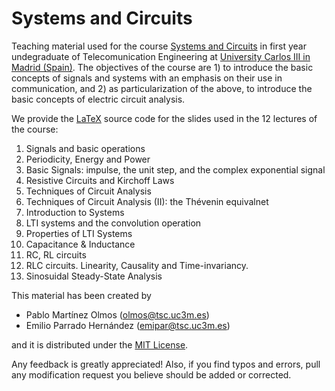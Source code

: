 # Systems and Circuits

Teaching material used for the course [Systems and Circuits](https://aplicaciones.uc3m.es/cpa/generaFicha?est=217&asig=13493&idioma=2) in first year undegraduate of Telecomunication Engineering at [University Carlos III in Madrid (Spain)](https://www.uc3m.es/Home). The objectives of the course are 1) to introduce the basic concepts of signals and systems with an emphasis on their use in communication, and 2) as particularization of the above, to introduce the basic concepts of electric circuit analysis. 

We provide the [LaTeX](https://www.latex-project.org/) source code for the slides used in the 12 lectures of the course:
1. Signals and basic operations
2. Periodicity, Energy and Power
3. Basic Signals: impulse, the unit step, and the complex exponential signal
4. Resistive Circuits and Kirchoff Laws
5. Techniques of Circuit Analysis
6. Techniques of Circuit Analysis (II): the Thévenin equivalnet
7. Introduction to Systems
8. LTI systems and the convolution operation
9. Properties of LTI Systems
10. Capacitance & Inductance
11. RC, RL circuits
12. RLC circuits. Linearity, Causality and Time-invariancy.
12. Sinosuidal Steady-State Analysis


This material has been created by 

- Pablo Martínez Olmos (olmos@tsc.uc3m.es)
- Emilio Parrado Hernández (emipar@tsc.uc3m.es)

and it is distributed under the [MIT License](https://choosealicense.com/licenses/mit/).

Any feedback is greatly appreciated! Also, if you find typos and errors, pull any modification request you believe should be added or corrected. 






